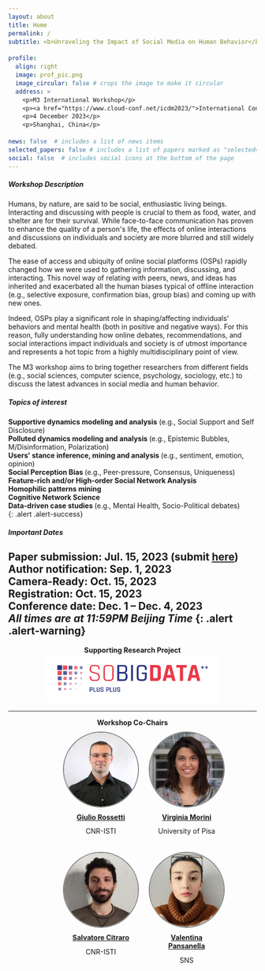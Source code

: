 ```yaml
---
layout: about
title: Home
permalink: /
subtitle: <b>Unraveling the Impact of Social Media on Human Behavior</b>

profile:
  align: right
  image: prof_pic.png
  image_circular: false # crops the image to make it circular
  address: >
    <p>M3 International Workshop</p>
    <p><a href="https://www.cloud-conf.net/icdm2023/">International Conference on Data Mining (ICDM)</a></p>
    <p>4 December 2023</p>
    <p>Shanghai, China</p>

news: false  # includes a list of news items
selected_papers: false # includes a list of papers marked as "selected={true}"
social: false  # includes social icons at the bottom of the page
---
```


##### Workshop Description
Humans, by nature, are said to be social, enthusiastic living beings. 
Interacting and discussing with people is crucial to them as food, water, and shelter are for their survival.
While face-to-face communication has proven to enhance the quality of a person's life, the effects of online interactions and discussions on individuals and society are more blurred and still widely debated.

The ease of access and ubiquity of online social platforms (OSPs) rapidly changed how we were used to gathering information, discussing, and interacting.
This novel way of relating with peers, news, and ideas has inherited and exacerbated all the human biases typical of offline interaction (e.g., selective exposure, confirmation bias, group bias) and coming up with new ones. 

Indeed, OSPs play a significant role in shaping/affecting individuals' behaviors and mental health (both in positive and negative ways). 
For this reason, fully understanding how online debates, recommendations, and social interactions impact individuals and society is of utmost importance and represents a hot topic from a highly multidisciplinary point of view.

The M3 workshop aims to bring together researchers from different fields (e.g., social sciences, computer science, psychology, sociology, etc.) to discuss the latest advances in social media and human behavior.

##### Topics of interest

<b>Supportive dynamics modeling and analysis</b> (e.g., Social Support and Self Disclosure) <br/>
<b>Polluted dynamics modeling and analysis </b> (e.g., Epistemic Bubbles, M/Disinformation, Polarization) <br/>
<b> Users' stance inference, mining and analysis </b> (e.g., sentiment, emotion, opinion) <br/>
<b>Social Perception Bias </b> (e.g., Peer-pressure, Consensus, Uniqueness)  <br/>
<b> Feature-rich and/or High-order Social Network Analysis </b> <br/>
<b> Homophilic patterns mining </b> <br/>
<b> Cognitive Network Science </b> <br/>
<b> Data-driven case studies </b> (e.g., Mental Health, Socio-Political debates) <br/>
{: .alert .alert-success}

##### Important Dates
<b>Paper submission:</b> Jul. 15, 2023 (submit <a href="https://wi-lab.com/cyberchair/2023/icdm23/scripts/ws_submit.php?subarea=S">here</a>)<br/>
<b>Author notification:</b> Sep. 1, 2023 <br/>
<b>Camera-Ready:</b> Oct. 15, 2023 <br/>
<b>Registration:</b> Oct. 15, 2023 <br/>
<b>Conference date:</b> Dec. 1 – Dec. 4, 2023 <br/>
<i>All times are at 11:59PM Beijing Time</i>
{: .alert .alert-warning}
---

<div style="float: none; width: 100%; text-align: center"> 
    <b>Supporting Research Project</b>
</div>
<div style="float: none; width: 100%; text-align: center">
    <a href="http://sobigdata.eu/"><img src="assets/custom_images/SBD.png" style="width: 350px;"></a>
</div>

---
<div style="width: 100%; text-align: center"> 
<b>Workshop Co-Chairs</b>
</div>  
<div style="width: 100%; padding-left: 20%; text-align: center">



<div style="float: left; margin: 10px">
<a href="http://giuliorossetti.github.io/">
  <img src="assets/custom_images/Rossetti1.jpg" style="border: 2px solid gray; width: 150px; height: 150px; background-size: cover; border-radius: 50%;">
  </a>
  <span style="display: block; padding: 5%; text-align: center;"><a href="http://giuliorossetti.github.io/"><b>Giulio Rossetti</b></a></span>
  <span style="display: block; margin-top: -10px; text-align: center;"><p>CNR-ISTI</p></span>
</div>

<div style="float: left; margin: 10px">
<a href="https://kdd.isti.cnr.it/people/morini-virginia">
  <img src="assets/custom_images/morini.jpg" style="border: 2px solid gray; width: 150px; height: 150px; background-size: cover; border-radius: 50%;">
  </a>
  <span style="display: block; padding: 5%; text-align: center;"><a href="https://kdd.isti.cnr.it/people/morini-virginia"><b>Virginia Morini</b></a></span>
  <span style="display: block; margin-top: -10px; text-align: center;"><p>University of Pisa</p></span>
</div>

<div style="float: left; margin: 10px">
<a href="http://pages.di.unipi.it/citraro/">
  <img src="assets/custom_images/citraro.jpeg" style="border: 2px solid gray; width: 150px; height: 150px; background-size: cover; border-radius: 50%;">
  </a>
  <span style="display: block; padding: 5%; text-align: center;"><a href="http://pages.di.unipi.it/citraro/"><b>Salvatore Citraro</b></a></span>
  <span style="display: block; margin-top: -10px; text-align: center;"><p>CNR-ISTI</p></span>
</div>

<div style="float: left; margin: 10px">
<a href="https://kdd.isti.cnr.it/people/pansanella-valentina">
  <img src="assets/custom_images/pansanella.jpeg" style="border: 2px solid gray; width: 150px; height: 150px; background-size: cover; border-radius: 50%;">
  </a>
  <span style="display: block; padding: 5%; text-align: center;"><a href="https://kdd.isti.cnr.it/people/pansanella-valentina"><b>Valentina Pansanella</b></a></span>
  <span style="display: block; margin-top: -10px; text-align: center;"><p>SNS</p></span>
</div>

</div>
